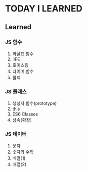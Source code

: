 # TODAY I LEARNED

## Learned

### JS 함수

1. 화살표 함수
2. IIFE
3. 호이스팅
4. 타이머 함수
5. 콜백

### JS 클래스

1. 생성자 함수(prototype)
2. this
3. ES6 Classes
4. 상속(확장)

### JS 데이터

1. 문자
2. 숫자와 수학
3. 배열(1)
4. 배열(2)
